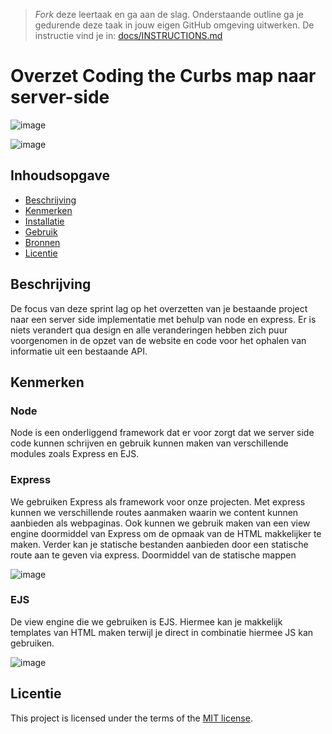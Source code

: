> _Fork_ deze leertaak en ga aan de slag. Onderstaande outline ga je gedurende deze taak in jouw eigen GitHub omgeving uitwerken. De instructie vind je in: [docs/INSTRUCTIONS.md](docs/INSTRUCTIONS.md)

# Overzet Coding the Curbs map naar server-side

![image](https://user-images.githubusercontent.com/45001009/225781915-bd205a6e-21b5-4fa3-9a77-a9a045f21096.png)

![image](https://user-images.githubusercontent.com/45001009/225781989-3567460f-614b-47f0-a526-83820de30e1b.png)

## Inhoudsopgave

  * [Beschrijving](#beschrijving)
  * [Kenmerken](#kenmerken)
  * [Installatie](#installatie)
  * [Gebruik](#gebruik)
  * [Bronnen](#bronnen)
  * [Licentie](#licentie)

## Beschrijving
De focus van deze sprint lag op het overzetten van je bestaande project naar een server side implementatie met behulp van node en express. Er is niets verandert qua design en alle veranderingen hebben zich puur voorgenomen in de opzet van de website en code voor het ophalen van informatie uit een bestaande API.

## Kenmerken

### Node
Node is een onderliggend framework dat er voor zorgt dat we server side code kunnen schrijven en gebruik kunnen maken van verschillende modules zoals Express en EJS. 

### Express
We gebruiken Express als framework voor onze projecten. Met express kunnen we verschillende routes aanmaken waarin we content kunnen aanbieden als webpaginas. Ook kunnen we gebruik maken van een view engine doormiddel van Express om de opmaak van de HTML makkelijker te maken. Verder kan je statische bestanden aanbieden door een statische route aan te geven via express. Doormiddel van de statische mappen 

![image](https://user-images.githubusercontent.com/45001009/225786527-0d9b018c-66f6-4832-a38a-f345acda4c6b.png)

### EJS
De view engine die we gebruiken is EJS. Hiermee kan je makkelijk templates van HTML maken terwijl je direct in combinatie hiermee JS kan gebruiken. 

![image](https://user-images.githubusercontent.com/45001009/225786576-438c8f50-4bd2-428f-8e7d-49a7d4285bd8.png)

## Licentie

This project is licensed under the terms of the [MIT license](./LICENSE).
